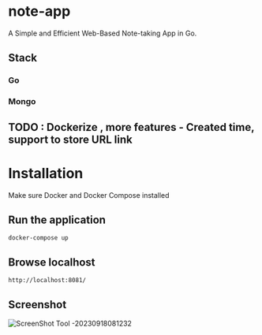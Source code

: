 # note-app
A Simple and Efficient Web-Based Note-taking App in Go.

## Stack
### Go
### Mongo

## TODO : Dockerize , more features - Created time, support to store URL link


# Installation
Make sure Docker and Docker Compose installed

## Run the application

```docker-compose up```

## Browse localhost

``` http://localhost:8081/ ```

## Screenshot
![ScreenShot Tool -20230918081232](https://github.com/gopheramol/note-app/assets/113489087/6d6adfd5-1cfd-4318-8ae8-0d445f11aa8b)
